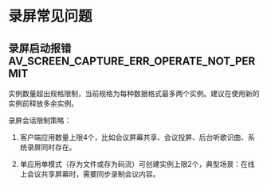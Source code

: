 # 录屏常见问题


## 录屏启动报错AV_SCREEN_CAPTURE_ERR_OPERATE_NOT_PERMIT

实例数量超出规格限制，当前规格为每种数据格式最多两个实例。建议在使用新的实例前释放多余实例。

录屏会话限制策略：

1. 客户端应用数量上限4个，比如会议屏幕共享、会议投屏、后台听歌识曲、系统录屏同时存在。

2. 单应用单模式（存为文件或存为码流）可创建实例上限2个，典型场景：在线上会议共享屏幕时，需要同步录制会议内容。
